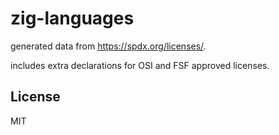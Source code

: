 # zig-languages

generated data from https://spdx.org/licenses/.

includes extra declarations for OSI and FSF approved licenses.

## License
MIT
